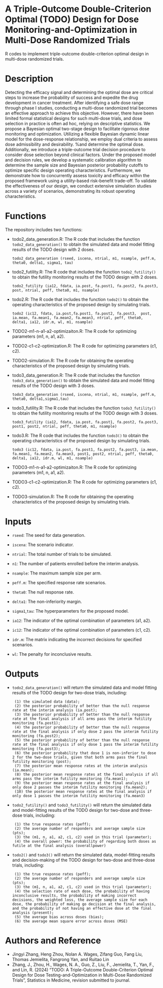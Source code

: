 # A Triple-Outcome Double-Criterion Optimal (TODO) Design for Dose Monitoring-and-Optimization in Multi-Dose Randomized Trials

R codes to implement triple-outcome double-criterion optimal design in multi-dose randomized trials.

# Description

Detecting the efficacy signal and determining the optimal dose are critical steps to increase the probability of success and expedite the drug development in cancer treatment. After identifying a safe dose range through phase I studies, conducting a multi-dose randomized trial becomes an effective approach to achieve this objective. However, there have been limited formal statistical designs for such multi-dose trials, and dose selection in practice is often ad hoc, relying on descriptive statistics. We propose a Bayesian optimal two-stage design to facilitate rigorous dose monitoring and optimization. Utilizing a flexible Bayesian dynamic linear model for the dose-response relationship, we employ dual criteria to assess dose admissibility and desirability.
%and determine the optimal dose. Additionally, we introduce a triple-outcome trial decision procedure to consider dose selection beyond clinical factors. Under the proposed model and decision rules, we develop a systematic calibration algorithm to determine the sample size and Bayesian posterior probability cutoffs to optimize specific design operating characteristics. Furthermore, we demonstrate how to concurrently assess toxicity and efficacy within the proposed framework using a utility-based risk-benefit trade-off.  To validate the effectiveness of our design, we conduct extensive simulation studies across a variety of scenarios, demonstrating its robust operating characteristics.

# Functions

The repository includes two functions:

- todo2_data_generation.R: The R code that includes the function ```todo2_data_generation()``` to obtain the simulated data and model fitting results of the TODO design with 2 doses.
  
  ```rscript
  todo2_data_generation (rseed, iscena, ntrial, m1, nsample, peff.m, theta0, delta1, sigma1, tau)
  ```

- todo2_futility.R: The R code that includes the function ```todo2_futility()``` to obtain the futility monitoring results of the TODO design with 2 doses.
  
  ```rscript
  todo2_futility (ia12, fdata, ia.post, fa.post1, fa.post2, fa.post3, post, ntrial, peff, theta0, m1, nsample)
  ```

- todo2.R: The R code that includes the function ```todo2()``` to obtain the operating characteristics of the proposed design by simulating trials.
  
  ```rscipt
  todo2 (ic12, fdata, ia.post,fa.post1, fa.post2, fa.post3,  post, ia.mean, fa.mean1, fa.mean2, fa.mean3, ntrial, peff, theta0, delta1, ia12, idr.m, wl, m1, nsample)
  ```

- TODO2-m1-n-a1-a2-optimizaiton.R: The R code for optimizing parameters (m1, n, a1, a2).

- TODO2-c1-c2-optimization.R: The R code for optimizing parameters (c1, c2).

- TODO2-simulation.R: The R code for obtaining the operating characteristics of the proposed design by simulating trials.

- todo3_data_generation.R: The R code that includes the function ```todo3_data_generation()``` to obtain the simulated data and model fitting results of the TODO design with 3 doses.
  
  ```rscript
  todo3_data_generation (rseed, iscena, ntrial, m1, nsample, peff.m, theta0, delta1,sigma1,tau)
  ```

- todo3_futility.R: The R code that includes the function ```todo3_futility()``` to obtain the futility monitoring results of the TODO design with 3 doses.
  
  ```rscript
  todo3_futility (ia12, fdata, ia.post, fa.post1, fa.post2, fa.post3, post1, post2, ntrial, peff, theta0, m1, nsample)
  ```

- todo3.R: The R code that includes the function ```todo3()``` to obtain the operating characteristics of the proposed design by simulating trials.
  
  ```rscipt
  todo3 (ic12, fdata, ia.post, fa.post1, fa.post2, fa.post3, ia.mean, fa.mean1, fa.mean2, fa.mean3, post1, post2, ntrial, peff, theta0, delta1, ia12, idr.m, wl, m1, nsample)
  ```

- TODO3-m1-n-a1-a2-optimizaiton.R: The R code for optimizing parameters (m1, n, a1, a2).

- TODO3-c1-c2-optimization.R: The R code for optimizing parameters (c1, c2).

- TODO3-simulation.R: The R code for obtaining the operating characteristics of the proposed design by simulating trials.  

# Inputs

- `rseed`: The seed for data generation.

- `iscena`: The scenario indicator.

- `ntrial`: The total number of trials to be simulated.

- `n1`: The number of patients enrolled before the interim analysis.

- `nsample`: The maximum sample size per arm.

- `peff.m`: The specified response rate scenarios.

- `theta0`: The null response rate.

- `delta1`: The non-inferiority margin.

- `sigma1`,`tau`: The hyperparameters for the proposed model.

- `ia12`: The indicator of the optimal combination of parameters (a1, a2).

- `ic12`: The indicator of the optimal combination of parameters (c1, c2).

- `idr.m`: The matrix indicating the incorrect decisions for specified scenarios.

- `wl`: The penalty for inconclusive results.

# Outputs

- `todo2_data_generation()` will return the simulated data and model fitting results of the TODO design for two-dose trials, including:
  
  ```
   (1) the simulated data (data);  
   (2) the posterior probability of better than the null response rate at the interim analysis (ia.post);  
   (3) the posterior probability of better than the null response rate at the final analysis if all arms pass the interim futility monitoring (fa.post1);  
   (4) the posterior probability of better than the null response rate at the final analysis if only dose 2 pass the interim futility monitoring (fa.post2);  
   (5) the posterior probability of better than the null response rate at the final analysis if only dose 1 pass the interim futility monitoring (fa.post3);  
   (6) the posterior probability that dose 1 is non-inferior to dose 2 for the two-dose trials, given that both arms pass the final futility monitoring (post);
   (7) the posterior mean response rates at the interim analysis (ia.mean); 
   (8) the posterior mean response rates at the final analysis if all arms pass the interim futility monitoring (fa.mean1);  
   (9) the posterior mean response rates at the final analysis if only dose 2 passes the interim futility monitoring (fa.mean2);  
   (10) the posterior mean response rates at the final analysis if only dose 1 passes the interim futility monitoring (fa.mean3)
  ```

- `todo2_futility()` and `todo3_futility()` will return the simulated data and model-fitting results of the TODO design for two-dose and three-dose trials, including:
  
  ```
   (1) the true response rates (peff);  
   (2) the average number of responders and average sample size (pts);  
   (3) the (m1, n, a1, a2, c1, c2) used in this trial (parameter);  
   (4) the overall power: the probability of regarding both doses as futile at the final analysis (overallpower)
  ```

- `todo2()` and `todo3()` will return the simulated data, model-fitting results and decision-making of the TODO design for two-dose and three-dose trials, including:
  
  ```
   (1) the true response rates (peff);  
   (2) the average number of responders and average sample size (pts);  
   (3) the (m1, n, a1, a2, c1, c2) used in this trial (parameter);  
   (4) the selection rate of each dose, the probability of having inconclusive results, the probability of making incorrect decisions, the weighted loss, the average sample size for each dose, the probability of making go decision at the final analysis, and the probability of not having an effective dose at the final analysis (present);
   (5) the average bias across doses (bias);
   (6) the average mean square error across doses (MSE)
  ```

# Authors and Reference

- Jingyi Zhang, Heng Zhou, Nolan A. Wages, Zifang Guo, Fang Liu, Thomas Jemielita, Fangrong Yan, and Ruitao Lin
- Zhang, J., Zhou, H., Wages, N. A., Guo, Z., Liu, F., Jemielita, T., Yan, F., and Lin, R. (2024) “TODO: A Triple-Outcome Double-Criterion Optimal Design for Dose Testing-and-Optimization in Multi-Dose Randomized Trials”, Statistics in Medicine, revision submitted to journal.
